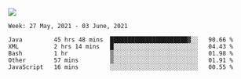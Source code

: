 <img align="center" src="https://github-readme-stats.vercel.app/api?username=bafuka&show_icons=true&icon_color=CE1D2D&text_color=718096&bg_color=ffffff&hide_title=true" />

<!--START_SECTION:waka-->
```text
Week: 27 May, 2021 - 03 June, 2021

Java         45 hrs 48 mins  ██████████████████████▓░░   90.66 % 
XML          2 hrs 14 mins   █░░░░░░░░░░░░░░░░░░░░░░░░   04.43 % 
Bash         1 hr            ▒░░░░░░░░░░░░░░░░░░░░░░░░   01.98 % 
Other        57 mins         ▒░░░░░░░░░░░░░░░░░░░░░░░░   01.91 % 
JavaScript   16 mins         ░░░░░░░░░░░░░░░░░░░░░░░░░   00.55 % 
```
<!--END_SECTION:waka-->

<!--
**bafuka/bafuka** is a ✨ _special_ ✨ repository because its `README.md` (this file) appears on your GitHub profile.

Here are some ideas to get you started:

- 🔭 I’m currently working on ...
- 🌱 I’m currently learning ...
- 👯 I’m looking to collaborate on ...
- 🤔 I’m looking for help with ...
- 💬 Ask me about ...
- 📫 How to reach me: ...
- 😄 Pronouns: ...
- ⚡ Fun fact: ...
-->
